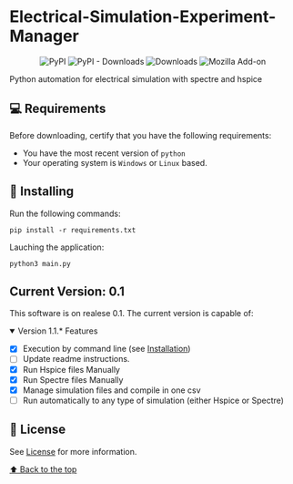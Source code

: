 # Electrical-Simulation-Experiment-Manager

<div align="center">

![PyPI](https://img.shields.io/pypi/v/customtkinter)
![PyPI - Downloads](https://img.shields.io/pypi/dm/customtkinter?color=green&label=downloads)
![Downloads](https://static.pepy.tech/personalized-badge/customtkinter?period=total&units=international_system&left_color=grey&right_color=green&left_text=downloads)
![Mozilla Add-on](https://img.shields.io/amo/dw/teste)
</div>

Python automation for electrical simulation with spectre and hspice

## 💻 Requirements

Before downloading, certify that you have the following requirements:
* You have the most recent version of `python`
* Your operating system is `Windows` or `Linux` based.

## 🚀 Installing

Run the following commands:

```
pip install -r requirements.txt
```

Lauching the application:

```
python3 main.py
```
## Current Version: 0.1

This software is on realese 0.1. The current version is capable of:

<details open>
<summary>Version 1.1.* Features</summary>

- [x] Execution by command line (see [Installation](#🚀-Installing))
- [ ] Update readme instructions.
- [x] Run Hspice files Manually
- [x] Run Spectre files Manually
- [x] Manage simulation files and compile in one csv
- [ ] Run automatically to any type of simulation (either Hspice or Spectre)  
  
</details>


## 📝 License

See [License](LICENSE) for more information.

[⬆ Back to the top](#-Electrical-Simulation-Experiment-Manager)<br>
